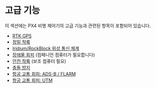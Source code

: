 # 고급 기능

이 섹션에는 PX4 비행 제어기의 고급 기능과 관련된 항목이 포함되어 있습니다.

* [RTK GPS](../advanced_features/rtk-gps.md)
* [정밀 착륙](../advanced_features/precland.md)
* [Iridium/RockBlock 위성 통신 체계](../advanced_features/satcom_roadblock.md)
* [장애물 회피](../computer_vision/obstacle_avoidance.md) (컴패니언 컴퓨터가 필요합니다)
* [안전 착륙](../computer_vision/safe_landing.md) (보조 컴퓨터 필요)
* [충돌 방지](../computer_vision/collision_prevention.md)
* [항공 교통 회피: ADS-B / FLARM](../advanced_features/traffic_avoidance_adsb.md)
* [항공 교통 회피: UTM](../advanced_features/traffic_avoidance_utm.md)